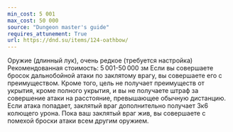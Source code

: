 ```yaml
---
min_cost: 5 001
max_cost: 50 000
source: "Dungeon master's guide"
requires_attunement: True
url: https://dnd.su/items/124-oathbow/
---
```


Оружие (длинный лук), очень редкое (требуется настройка)
Рекомендованная стоимость: 5 001-50 000 зм
Если вы совершаете бросок дальнобойной атаки по заклятому врагу, вы совершаете его с преимуществом. Кроме того, цель не получает преимуществ от укрытия, кроме полного укрытия, и вы не получаете штраф за совершение атаки на расстояние, превышающее обычную дистанцию. Если атака попадает, заклятый враг дополнительно получает 3к6 колющего урона.
Пока ваш заклятый враг жив, вы совершаете с помехой броски атаки всем другим оружием.